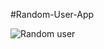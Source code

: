 #Random-User-App


![Random user](https://user-images.githubusercontent.com/109246384/205161271-8b22e0fd-feb4-425e-b16e-8970b1936972.gif)
